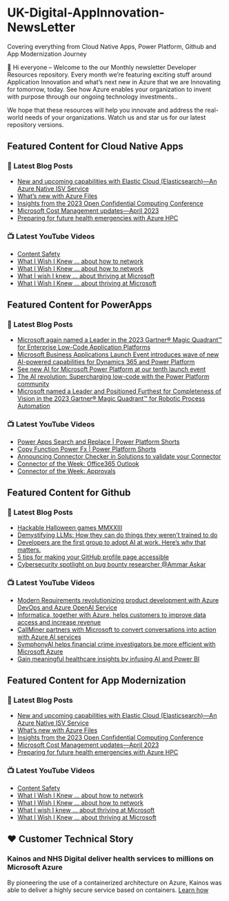# UK-Digital-AppInnovation-NewsLetter

Covering everything from Cloud Native Apps, Power Platform, Github and App Modernization Journey

👋 Hi everyone – Welcome to the our Monthly newsletter Developer Resources repository. Every month we’re featuring exciting stuff around Application Innovation and what’s next new in Azure that we are Innovating for tomorrow, today. See how Azure enables your organization to invent with purpose through our ongoing technology investments..


We hope that these resources will help you innovate and address the real-world needs of your organizations. Watch us and star us for our latest repository versions.

## Featured Content for Cloud Native Apps


### 📝 Latest Blog Posts

    
<!-- BLOGCNA:START -->
- [New and upcoming capabilities with Elastic Cloud (Elasticsearch)—An Azure Native ISV Service](https://azure.microsoft.com/blog/new-and-upcoming-capabilities-with-elastic-cloud-elasticsearch-an-azure-native-isv-service/)
- [What’s new with Azure Files](https://azure.microsoft.com/blog/what-s-new-with-azure-files/)
- [Insights from the 2023 Open Confidential Computing Conference](https://azure.microsoft.com/blog/insights-from-the-2023-open-confidential-computing-conference/)
- [Microsoft Cost Management updates—April 2023](https://azure.microsoft.com/blog/microsoft-cost-management-updates-april-2023/)
- [Preparing for future health emergencies with Azure HPC ](https://azure.microsoft.com/blog/preparing-for-future-health-emergencies-with-azure-hpc/)
<!-- BLOGCNA:END -->

### 📺 Latest YouTube Videos

 
<!-- YOUTUBECNA:START -->
- [Content Safety](https://www.youtube.com/watch?v=zNuUyLjT7bI)
- [What I Wish I Knew ... about how to network](https://www.youtube.com/watch?v=uXk0cQasRHs)
- [What I Wish I Knew ... about how to network](https://www.youtube.com/watch?v=0_SQ6gdWBCE)
- [What I wish I knew ... about thriving at Microsoft](https://www.youtube.com/watch?v=85sdbwlcjbo)
- [What I Wish I Knew ... about thriving at Microsoft](https://www.youtube.com/watch?v=BrvKkss6mig)
<!-- YOUTUBECNA:END -->

##  Featured Content for PowerApps
### 📝 Latest Blog Posts
<!-- BLOGPOWER:START -->
- [Microsoft again named a Leader in the 2023 Gartner® Magic Quadrant™ for Enterprise Low-Code Application Platforms](https://powerapps.microsoft.com/en-us/blog/microsoft-again-named-a-leader-in-the-2023-gartner-magic-quadrant-for-enterprise-low-code-application-platforms/)
- [Microsoft Business Applications Launch Event introduces wave of new AI-powered capabilities for Dynamics 365 and Power Platform](https://cloudblogs.microsoft.com/dynamics365/bdm/2023/10/25/microsoft-business-applications-launch-event-introduces-wave-of-new-ai-powered-capabilities-for-dynamics-365-and-power-platform/)
- [See new AI for Microsoft Power Platform at our tenth launch event](https://cloudblogs.microsoft.com/powerplatform/2023/10/04/see-new-ai-for-microsoft-power-platform-at-our-tenth-launch-event/)
- [The AI revolution: Supercharging low-code with the Power Platform community](https://cloudblogs.microsoft.com/powerplatform/2023/10/03/the-ai-revolution-supercharging-low-code-with-the-power-platform-community/)
- [Microsoft named a Leader and Positioned Furthest for Completeness of Vision in the 2023 Gartner® Magic Quadrant™ for Robotic Process Automation](https://powerautomate.microsoft.com/en-us/blog/microsoft-named-a-leader-and-positioned-furthest-for-completeness-of-vision-in-the-2023-gartner-magic-quadrant-for-robotic-process-automation/)
<!-- BLOGPOWER:END -->
 ### 📺 Latest YouTube Videos
    
<!-- YOUTUBEPOWER:START -->
- [Power Apps Search and Replace | Power Platform Shorts](https://www.youtube.com/watch?v=cJsRi94OnRU)
- [Copy Function Power Fx | Power Platform Shorts](https://www.youtube.com/watch?v=Jr_Kr0WhaPM)
- [Announcing Connector Checker in Solutions to validate your Connector](https://www.youtube.com/watch?v=x7lWIItnDSQ)
- [Connector of the Week: Office365 Outlook](https://www.youtube.com/watch?v=n8Km2pQc_04)
- [Connector of the Week: Approvals](https://www.youtube.com/watch?v=6vJ-KuPAR8s)
<!-- YOUTUBEPOWER:END -->

##  Featured Content for Github
### 📝 Latest Blog Posts
<!-- BLOGGITHUB:START -->
- [Hackable Halloween games MMXXIII](https://github.blog/2023-10-30-hackable-halloween-games-mmxxiii/)
- [Demystifying LLMs: How they can do things they weren&#8217;t trained to do](https://github.blog/2023-10-27-demystifying-llms-how-they-can-do-things-they-werent-trained-to-do/)
- [Developers are the first group to adopt AI at work. Here’s why that matters.](https://github.blog/2023-10-27-developers-are-the-first-group-to-adopt-ai-at-work-heres-why-that-matters/)
- [5 tips for making your GitHub profile page accessible](https://github.blog/2023-10-26-5-tips-for-making-your-github-profile-page-accessible/)
- [Cybersecurity spotlight on bug bounty researcher @Ammar Askar](https://github.blog/2023-10-25-cybersecurity-spotlight-on-bug-bounty-researcher-ammar-askar/)
<!-- BLOGGITHUB:END -->
### 📺 Latest YouTube Videos
<!-- YOUTUBEGITHUB:START -->
- [Modern Requirements revolutionizing product development with Azure DevOps and Azure OpenAI Service](https://www.youtube.com/watch?v=mfRV1A6axjE)
- [Informatica, together with Azure, helps customers to improve data access and increase revenue](https://www.youtube.com/watch?v=hdUql39P2WY)
- [CallMiner partners with Microsoft to convert conversations into action with Azure AI services](https://www.youtube.com/watch?v=qVLqCOKm08g)
- [SymphonyAI helps financial crime investigators be more efficient with Microsoft Azure](https://www.youtube.com/watch?v=To3zBHPNQoc)
- [Gain meaningful healthcare insights by infusing AI and Power BI](https://www.youtube.com/watch?v=8rRrqiMnmJg)
<!-- YOUTUBEGITHUB:END -->
##  Featured Content for App Modernization
### 📝 Latest Blog Posts
<!-- BLOGAPPMOD:START -->
- [New and upcoming capabilities with Elastic Cloud (Elasticsearch)—An Azure Native ISV Service](https://azure.microsoft.com/blog/new-and-upcoming-capabilities-with-elastic-cloud-elasticsearch-an-azure-native-isv-service/)
- [What’s new with Azure Files](https://azure.microsoft.com/blog/what-s-new-with-azure-files/)
- [Insights from the 2023 Open Confidential Computing Conference](https://azure.microsoft.com/blog/insights-from-the-2023-open-confidential-computing-conference/)
- [Microsoft Cost Management updates—April 2023](https://azure.microsoft.com/blog/microsoft-cost-management-updates-april-2023/)
- [Preparing for future health emergencies with Azure HPC ](https://azure.microsoft.com/blog/preparing-for-future-health-emergencies-with-azure-hpc/)
<!-- BLOGAPPMOD:END -->
### 📺 Latest YouTube Videos
<!-- YOUTUBEAPPMOD:START -->
- [Content Safety](https://www.youtube.com/watch?v=zNuUyLjT7bI)
- [What I Wish I Knew ... about how to network](https://www.youtube.com/watch?v=uXk0cQasRHs)
- [What I Wish I Knew ... about how to network](https://www.youtube.com/watch?v=0_SQ6gdWBCE)
- [What I wish I knew ... about thriving at Microsoft](https://www.youtube.com/watch?v=85sdbwlcjbo)
- [What I Wish I Knew ... about thriving at Microsoft](https://www.youtube.com/watch?v=BrvKkss6mig)
<!-- YOUTUBEAPPMOD:END -->


## ♥️ Customer Technical Story 

### Kainos and NHS Digital deliver health services to millions on Microsoft Azure

By pioneering the use of a containerized architecture on Azure, Kainos was able to deliver a highly secure service based on containers. [Learn how](https://customers.microsoft.com/en-us/story/1368348549535774520-kainos-and-nhs-digital-deliver-health-services-to-millions-on-microsoft-azure)

